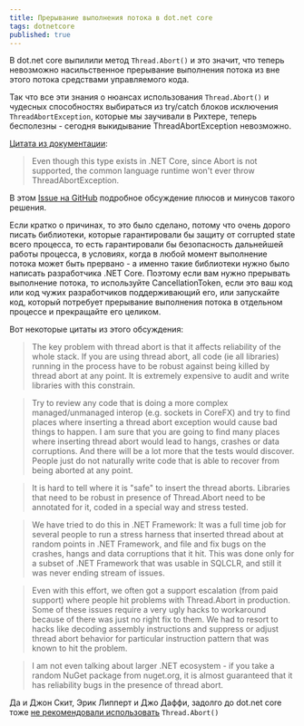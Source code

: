 ```yaml
---
title: Прерывание выполнения потока в dot.net core
tags: dotnetcore
published: true
---
```


В dot.net core выпилили метод `Thread.Abort()` и это значит, что теперь невозможно насильственное прерывание выполнения потока из вне этого потока средствами управляемого кода.

Так что все эти знания о нюансах использования `Thread.Abort()` и чудесных способностях выбираться из try/catch блоков исключения `ThreadAbortException`, которые мы заучивали в Рихтере, теперь бесполезны - сегодня выкидывание ThreadAbortException невозможно.

[Цитата из документации](https://docs.microsoft.com/en-us/dotnet/api/system.threading.threadabortexception?view=netcore-3.0#remarks):
> Even though this type exists in .NET Core, since Abort is not supported, the common language runtime won't ever throw ThreadAbortException.

В этом [Issue на GitHub](https://github.com/dotnet/coreclr/issues/20705) подробное обсуждение плюсов и минусов такого решения.

Если кратко о причинах, то это было сделано, потому что очень дорого писать библиотеки, которые гарантировали бы защиту от corrupted state всего процесса, то есть гарантировали бы безопасность дальнейшей работы процесса, в условиях, когда в любой момент выполнение потока может быть прервано - а именно такие библиотеки нужно было написать разработчика .NET Core. Поэтому если вам нужно прерывать выполнение потока, то используйте CancellationToken, если это ваш код или код чужих разработчиков поддерживающий его, или запускайте код, который потребует прерывание выполнения потока в отдельном процессе и прекращайте его целиком.

Вот некоторые цитаты из этого обсуждения:

> The key problem with thread abort is that it affects reliability of the whole stack. If you are using thread abort, all code (ie all libraries) running in the process have to be robust against being killed by thread abort at any point. It is extremely expensive to audit and write libraries with this constrain.

> Try to review any code that is doing a more complex managed/unmanaged interop (e.g. sockets in CoreFX) and try to find places where inserting a thread abort exception would cause bad things to happen. I am sure that you are going to find many places where inserting thread abort would lead to hangs, crashes or data corruptions. And there will be a lot more that the tests would discover. People just do not naturally write code that is able to recover from being aborted at any point.

> It is hard to tell where it is "safe" to insert the thread aborts. Libraries that need to be robust in presence of Thread.Abort need to be annotated for it, coded in a special way and stress tested.

> We have tried to do this in .NET Framework: It was a full time job for several people to run a stress harness that inserted thread about at random points in .NET Framework, and file and fix bugs on the crashes, hangs and data corruptions that it hit. This was done only for a subset of .NET Framework that was usable in SQLCLR, and still it was never ending stream of issues.

> Even with this effort, we often got a support escalation (from paid support) where people hit problems with Thread.Abort in production. Some of these issues require a very ugly hacks to workaround because of there was just no right fix to them. We had to resort to hacks like decoding assembly instructions and suppress or adjust thread abort behavior for particular instruction pattern that was known to hit the problem.

> I am not even talking about larger .NET ecosystem - if you take a random NuGet package from nuget.org, it is almost guaranteed that it has reliability bugs in the presence of thread abort.

Да и Джон Скит, Эрик Липперт и Джо Даффи, задолго до dot.net core тоже [не рекомендовали использовать](https://stackoverflow.com/a/1856312/5402731) `Thread.Abort()`
